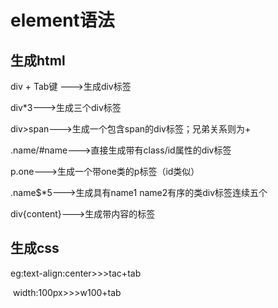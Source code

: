 # element语法

## 生成html

div + Tab键 ———>生成div标签

div*3———>生成三个div标签

div>span———>生成一个包含span的div标签；兄弟关系则为+

.name/#name———>直接生成带有class/id属性的div标签

p.one———>生成一个带one类的p标签（id类似）

.name$*5———>生成具有name1 name2有序的类div标签连续五个

div{content}———>生成带内容的标签

## 生成css

eg:text-align:center>>>tac+tab

​      width:100px>>>w100+tab